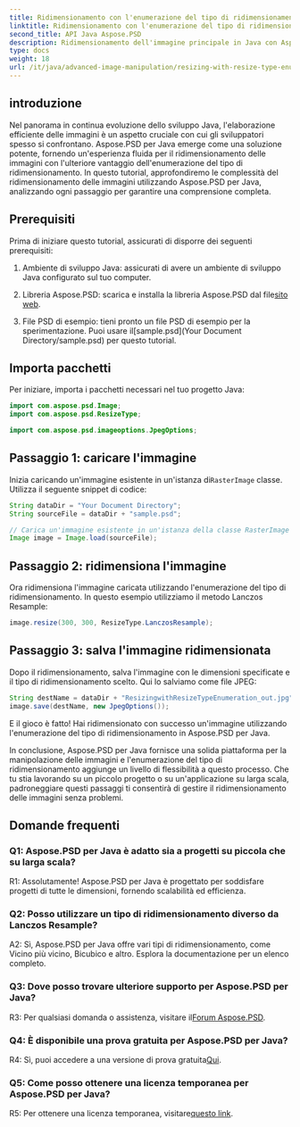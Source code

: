 ```yaml
---
title: Ridimensionamento con l'enumerazione del tipo di ridimensionamento in Aspose.PSD per Java
linktitle: Ridimensionamento con l'enumerazione del tipo di ridimensionamento
second_title: API Java Aspose.PSD
description: Ridimensionamento dell'immagine principale in Java con Aspose.PSD. Guida passo passo utilizzando l'enumerazione del tipo di ridimensionamento.
type: docs
weight: 18
url: /it/java/advanced-image-manipulation/resizing-with-resize-type-enumeration/
---
```

## introduzione

Nel panorama in continua evoluzione dello sviluppo Java, l'elaborazione efficiente delle immagini è un aspetto cruciale con cui gli sviluppatori spesso si confrontano. Aspose.PSD per Java emerge come una soluzione potente, fornendo un'esperienza fluida per il ridimensionamento delle immagini con l'ulteriore vantaggio dell'enumerazione del tipo di ridimensionamento. In questo tutorial, approfondiremo le complessità del ridimensionamento delle immagini utilizzando Aspose.PSD per Java, analizzando ogni passaggio per garantire una comprensione completa.

## Prerequisiti

Prima di iniziare questo tutorial, assicurati di disporre dei seguenti prerequisiti:

1. Ambiente di sviluppo Java: assicurati di avere un ambiente di sviluppo Java configurato sul tuo computer.

2. Libreria Aspose.PSD: scarica e installa la libreria Aspose.PSD dal file[sito web](https://releases.aspose.com/psd/java/).

3.  File PSD di esempio: tieni pronto un file PSD di esempio per la sperimentazione. Puoi usare il[sample.psd](Your Document Directory/sample.psd) per questo tutorial.

## Importa pacchetti

Per iniziare, importa i pacchetti necessari nel tuo progetto Java:

```java
import com.aspose.psd.Image;
import com.aspose.psd.ResizeType;

import com.aspose.psd.imageoptions.JpegOptions;
```

## Passaggio 1: caricare l'immagine

 Inizia caricando un'immagine esistente in un'istanza di`RasterImage` classe. Utilizza il seguente snippet di codice:

```java
String dataDir = "Your Document Directory";
String sourceFile = dataDir + "sample.psd";

// Carica un'immagine esistente in un'istanza della classe RasterImage
Image image = Image.load(sourceFile);
```

## Passaggio 2: ridimensiona l'immagine

Ora ridimensiona l'immagine caricata utilizzando l'enumerazione del tipo di ridimensionamento. In questo esempio utilizziamo il metodo Lanczos Resample:

```java
image.resize(300, 300, ResizeType.LanczosResample);
```

## Passaggio 3: salva l'immagine ridimensionata

Dopo il ridimensionamento, salva l'immagine con le dimensioni specificate e il tipo di ridimensionamento scelto. Qui lo salviamo come file JPEG:

```java
String destName = dataDir + "ResizingwithResizeTypeEnumeration_out.jpg";
image.save(destName, new JpegOptions());
```

E il gioco è fatto! Hai ridimensionato con successo un'immagine utilizzando l'enumerazione del tipo di ridimensionamento in Aspose.PSD per Java.

In conclusione, Aspose.PSD per Java fornisce una solida piattaforma per la manipolazione delle immagini e l'enumerazione del tipo di ridimensionamento aggiunge un livello di flessibilità a questo processo. Che tu stia lavorando su un piccolo progetto o su un'applicazione su larga scala, padroneggiare questi passaggi ti consentirà di gestire il ridimensionamento delle immagini senza problemi.

## Domande frequenti

### Q1: Aspose.PSD per Java è adatto sia a progetti su piccola che su larga scala?

R1: Assolutamente! Aspose.PSD per Java è progettato per soddisfare progetti di tutte le dimensioni, fornendo scalabilità ed efficienza.

### Q2: Posso utilizzare un tipo di ridimensionamento diverso da Lanczos Resample?

A2: Sì, Aspose.PSD per Java offre vari tipi di ridimensionamento, come Vicino più vicino, Bicubico e altro. Esplora la documentazione per un elenco completo.

### Q3: Dove posso trovare ulteriore supporto per Aspose.PSD per Java?

 R3: Per qualsiasi domanda o assistenza, visitare il[Forum Aspose.PSD](https://forum.aspose.com/c/psd/34).

### Q4: È disponibile una prova gratuita per Aspose.PSD per Java?

 R4: Sì, puoi accedere a una versione di prova gratuita[Qui](https://releases.aspose.com/).

### Q5: Come posso ottenere una licenza temporanea per Aspose.PSD per Java?

 R5: Per ottenere una licenza temporanea, visitare[questo link](https://purchase.aspose.com/temporary-license/).